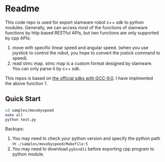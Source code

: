 # Readme

This code repo is used for export slamware robot c++ sdk to python modules. Generally, we can access most of the functions of slamware functions by http based RESTful APIs, but two functions are only supported by cpp APIs:
1. move with specific linear speed and angular speed. (when you use joystick to control the robot, you hope to convert the jostick command to speed).
2. read stmc map. stmc map is a custom format designed by slamware. You can only parse it by c++ sdk.

This repos is based on [the official sdks with GCC-9.0](https://www.slamtec.com/en/support#apollo). I have implmented the above function 1.

## Quick Start
```bash
cd samples/movebyspeed
make all
python test.py
```
Backups:
1. You may need to check your python version and specify the python path in `./samples/movebyspeed/Makefile:5`
2. You may need to download `pybind11` before exporting cpp program to python module.


